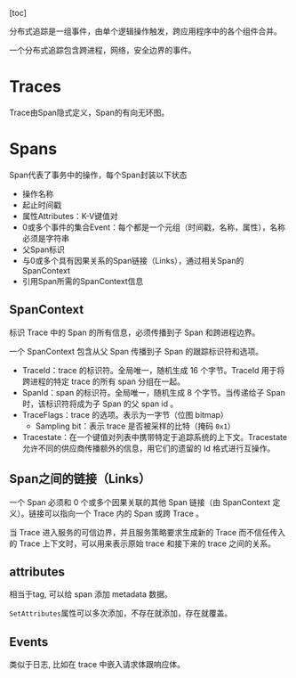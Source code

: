 [toc]



分布式追踪是一组事件，由单个逻辑操作触发，跨应用程序中的各个组件合并。

一个分布式追踪包含跨进程，网络，安全边界的事件。



# Traces

Trace由Span隐式定义，Span的有向无环图。



# Spans

Span代表了事务中的操作，每个Span封装以下状态

- 操作名称
- 起止时间戳
- 属性Attributes：K-V键值对
- 0或多个事件的集合Event：每个都是一个元组（时间戳，名称，属性），名称必须是字符串
- 父Span标识
- 与0或多个具有因果关系的Span链接（Links），通过相关Span的SpanContext
- 引用Span所需的SpanContext信息



## SpanContext

标识 Trace 中的 Span 的所有信息，必须传播到子 Span 和跨进程边界。

一个 SpanContext 包含从父 Span 传播到子 Span 的跟踪标识符和选项。



- TraceId：trace 的标识符。全局唯一，随机生成 16 个字节。TraceId 用于将跨进程的特定 trace 的所有 span 分组在一起。
- SpanId：span 的标识符。全局唯一，随机生成 8 个字节。当传递给子 Span 时，该标识符将成为子 Span 的父 span id 。
- TraceFlags：trace 的选项。表示为一字节（位图 bitmap）
  - Sampling bit：表示 trace 是否被采样的比特（掩码 `0x1`）
- Tracestate：在一个键值对列表中携带特定于追踪系统的上下文。Tracestate 允许不同的供应商传播额外的信息，用它们的遗留的 Id 格式进行互操作。



## Span之间的链接（Links）

一个 Span 必须和 0 个或多个因果关联的其他 Span 链接（由 SpanContext 定义）。链接可以指向一个 Trace 内的 Span 或跨 Trace 。

当 Trace 进入服务的可信边界，并且服务策略要求生成新的 Trace 而不信任传入的 Trace 上下文时，可以用来表示原始 trace 和接下来的 trace 之间的关系。



## attributes

相当于tag, 可以给 span 添加 metadata 数据。

`SetAttributes`属性可以多次添加，不存在就添加，存在就覆盖。



## Events

类似于日志, 比如在 trace 中嵌入请求体跟响应体。

